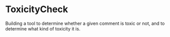 # ToxicityCheck
Building a tool to determine whether a given comment is toxic or not, and to determine what kind of toxicity it is.
